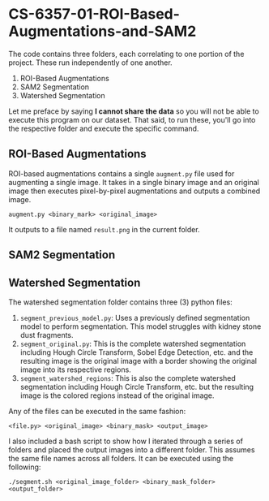 # CS-6357-01-ROI-Based-Augmentations-and-SAM2

The code contains three folders, each correlating to one portion of the project. These run independently of one another. 

1. ROI-Based Augmentations
2. SAM2 Segmentation
3. Watershed Segmentation

Let me preface by saying **I cannot share the data** so you will not be able to execute this program on our dataset. That said, to run these, you'll go into the respective folder and execute the specific command.

## ROI-Based Augmentations

ROI-based augmentations contains a single `augment.py` file used for augmenting a single image. It takes in a single binary image and an original image then executes pixel-by-pixel augmentations and outputs a combined image.

`augment.py <binary_mark> <original_image>`

It outputs to a file named `result.png` in the current folder.

## SAM2 Segmentation



## Watershed Segmentation

The watershed segmentation folder contains three (3) python files:

1. `segment_previous_model.py`: Uses a previously defined segmentation model to perform segmentation. This model struggles with kidney stone dust fragments.
2. `segment_original.py`: This is the complete watershed segmentation including Hough Circle Transform, Sobel Edge Detection, etc. and the resulting image is the original image with a border showing the original image into its respective regions.
3. `segment_watershed_regions`: This is also the complete watershed segmentation including Hough Circle Transform, etc. but the resulting image is the colored regions instead of the original image.

Any of the files can be executed in the same fashion:

`<file.py> <original_image> <binary_mask> <output_image>`

I also included a bash script to show how I iterated through a series of folders and placed the output images into a different folder. This assumes the same file names across all folders. It can be executed using the following:

`./segment.sh <original_image_folder> <binary_mask_folder> <output_folder>`

